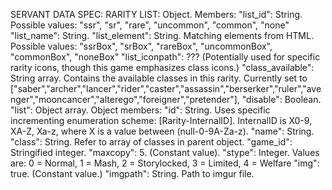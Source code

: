 SERVANT DATA SPEC:
    RARITY LIST: Object. Members:
        "list_id": String. Possible values: "ssr", "sr", "rare", "uncommon", "common", "none"
        "list_name": String.
        "list_element": String. Matching elements from HTML. Possible values: "ssrBox", "srBox", "rareBox", "uncommonBox", "commonBox", "noneBox"
        "list_iconpath": ??? (Potentially used for specific rarity icons, though this game emphasizes class icons.)
        "class_available": String array. Contains the available classes in this rarity. Currently set to ["saber","archer","lancer","rider","caster","assassin","berserker","ruler","avenger","mooncancer","alterego","foreigner","pretender"],
        "disable": Boolean.
        "list": Object array. Object members:
            "id": String. Uses specific incrementing enumeration scheme: [Rarity-InternalID]. InternalID is X0-9, XA-Z, Xa-z, where X is a value between (null-0-9A-Za-z).
            "name": String.
            "class": String. Refer to array of classes in parent object.
            "game_id": Stringified integer.
            "maxcopy": 5. (Constant value).
            "stype": Integer. Values are: 0 = Normal, 1 = Mash, 2 = Storylocked, 3 = Limited, 4 = Welfare
            "img": true. (Constant value.)
            "imgpath": String. Path to imgur file.
